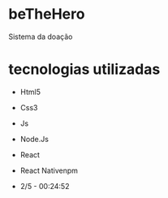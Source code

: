 # beTheHero
 Sistema da doação

# tecnologias utilizadas
- Html5
- Css3
- Js
- Node.Js
- React
- React Nativenpm

- 2/5 - 00:24:52

